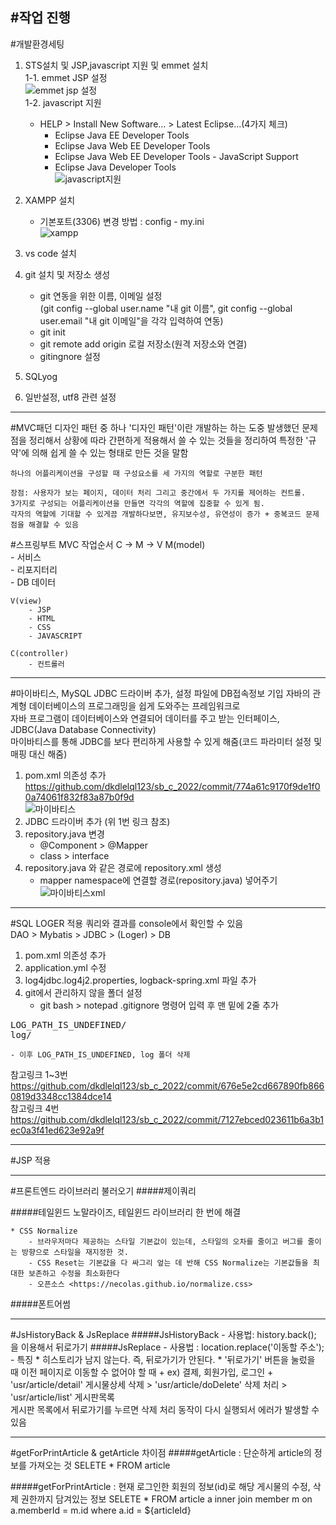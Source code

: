 #작업 진행
---
#개발환경세팅 
1. STS설치 및 JSP,javascript 지원 및 emmet 설치  
  1-1. emmet JSP 설정  
    ![emmet jsp 설정](https://user-images.githubusercontent.com/55184138/176319908-f5d4354c-4cb5-4362-ac64-fd54f36b6525.png)  
  1-2. javascript 지원  
    - HELP > Install New Software... > Latest Eclipse...(4가지 체크)
      + Eclipse Java EE Developer Tools
      + Eclipse Java Web EE Developer Tools
      + Eclipse Java Web EE Developer Tools - JavaScript Support
      + Eclipse Java Developer Tools  
      ![javascript지원](https://user-images.githubusercontent.com/55184138/176319871-4ab968a2-ca48-4ee1-a7a0-69d1ddaca35e.png)  
      
2. XAMPP 설치
	* 기본포트(3306) 변경 방법 : config - my.ini  
	![xampp](https://user-images.githubusercontent.com/55184138/176321449-835411d5-b3f3-4eca-a4e8-0469e7756e53.png)  
3. vs code 설치  
4. git 설치 및 저장소 생성  
	- git 연동을 위한 이름, 이메일 설정  
	(git config --global user.name "내 git 이름", git config --global user.email "내 git 이메일"을 각각 입력하여 연동)
	- git init  
	- git remote add origin 로컬 저장소(원격 저장소와 연결)
	- gitingnore 설정  
	
5. SQLyog  
6. 일반설정, utf8 관련 설정  

---
#MVC패던
	디자인 패턴 중 하나
	'디자인 패턴'이란 개발하는 하는 도중 발생했던 문제점을 정리해서 상황에 따라 간편하게 적용해서 쓸 수 있는 것들을 정리하여 특정한 '규약'에 의해 쉽게 쓸 수 있는 형태로 만든 것을 말함
	
	하나의 어플리케이션을 구성할 때 구성요소를 세 가지의 역할로 구분한 패턴
	
	장점: 사용자가 보는 페이지, 데이터 처리 그리고 중간에서 두 가지를 제어하는 컨트롤.
	3가지로 구성되는 어플리케이션을 만들면 각각의 역할에 집중할 수 있게 됨.
	각자의 역할에 기대할 수 있게끔 개발하다보면, 유지보수성, 유연성이 증가 + 중복코드 문제점을 해결할 수 있음

#스프링부트 MVC
	작업순서 C → M → V
	M(model)  
		- 서비스  
		- 리포지터리  
		- DB 데이터  
	  
	V(view)  
		- JSP  
		- HTML  
		- CSS  
		- JAVASCRIPT  
	  
	C(controller)  
		- 컨트롤러


---
#마이바티스, MySQL JDBC 드라이버 추가, 설정 파일에 DB접속정보 기입
자바의 관계형 데이터베이스의 프로그래밍을 쉽게 도와주는 프레임워크로  
자바 프로그램이 데이터베이스와 연결되어 데이터를 주고 받는 인터페이스, JDBC(Java Database Connectivity)  
마이바티스를 통해 JDBC를 보다 편리하게 사용할 수 있게 해줌(코드 파라미터 설정 및 매핑 대신 해줌)

1. pom.xml 의존성 추가   
<https://github.com/dkdlelql123/sb_c_2022/commit/774a61c9170f9de1f00a74061f832f83a87b0f9d>  
![마이바티스](https://user-images.githubusercontent.com/55184138/176325285-a2e12cc2-d16c-4b02-a2bb-ebb0b39d14c9.png)
2. JDBC 드라이버 추가 (위 1번 링크 참조)  
3. repository.java 변경  
	- @Component > @Mapper  
	- class > interface  
4. repository.java 와 같은 경로에 repository.xml 생성  
	- mapper namespace에 연결할 경로(repository.java) 넣어주기
![마이바티스xml](https://user-images.githubusercontent.com/55184138/176325787-26c79044-b7eb-470d-9a5c-249649dd2963.png)

---
#SQL LOGER 적용
쿼리와 결과를 console에서 확인할 수 있음  
DAO > Mybatis > JDBC > (Loger) > DB  

1. pom.xml 의존성 추가
2. application.yml 수정  
3. log4jdbc.log4j2.properties, logback-spring.xml 파일 추가
4. git에서 관리하지 않을 폴더 설정  
	- git bash > notepad .gitignore 명령어 입력 후 맨 밑에 2줄 추가
<pre>
LOG_PATH_IS_UNDEFINED/
log/
</pre>
	- 이후 LOG_PATH_IS_UNDEFINED, log 폴더 삭제
	

참고링크 1~3번 <https://github.com/dkdlelql123/sb_c_2022/commit/676e5e2cd667890fb8660819d3348cc1384dce14>  
참고링크 4번 <https://github.com/dkdlelql123/sb_c_2022/commit/7127ebced023611b6a3b1ec0a3f41ed623e92a9f>

---
#JSP 적용

---
#프론트엔드 라이브러리 불러오기
#####제이쿼리
	<script src="https://cdnjs.cloudflare.com/ajax/libs/jquery/3.6.0/jquery.min.js"></script> 

#####테일윈드
	노말라이즈, 테일윈드 라이브러리 한 번에 해결
	<script src="https://unpkg.com/tailwindcss-jit-cdn"></script>
	
	* CSS Normalize
		- 브라우저마다 제공하는 스타일 기본값이 있는데, 스타일의 오차를 줄이고 버그를 줄이는 방향으로 스타일을 재지정한 것.
		- CSS Reset는 기본값을 다 싸그리 엎는 데 반해 CSS Normalize는 기본값들을 최대한 보존하고 수정을 최소화한다
		- 오픈소스 <https://necolas.github.io/normalize.css>

#####폰트어썸
	<link rel="stylesheet" href="https://cdnjs.cloudflare.com/ajax/libs/font-awesome/5.15.4/css/all.min.css" />

---
#JsHistoryBack & JsReplace
#####JsHistoryBack
	- 사용법: history.back(); 을 이용해서 뒤로가기
#####JsReplace
	- 사용법 : location.replace('이동할 주소');
	- 특징 
		* 히스토리가 남지 않는다. 즉, 뒤로가기가 안된다.
		* '뒤로가기' 버튼을 눌렀을 때 이전 페이지로 이동할 수 없어야 할 때
			+ ex) 결제, 회원가입, 로그인
			+ 'usr/article/detail' 게시물상세 삭제 > 'usr/article/doDelete' 삭제 처리 > 'usr/article/list' 게시판목록  
			게시판 목록에서 뒤로가기를 누르면 삭제 처리 동작이 다시 실행되서 에러가 발생할 수 있음
					
---
#getForPrintArticle & getArticle 차이점
#####getArticle 
	: 단순하게 article의 정보를 가져오는 것
	SELETE * FROM article

#####getForPrintArticle	
	: 현재 로그인한 회원의 정보(id)로 해당 게시물의 수정, 삭제 권한까지 담겨있는 정보 
	SELETE * 
	FROM article a 
	inner join member m 
	on a.memberId = m.id 
	where a.id = ${articleId}



